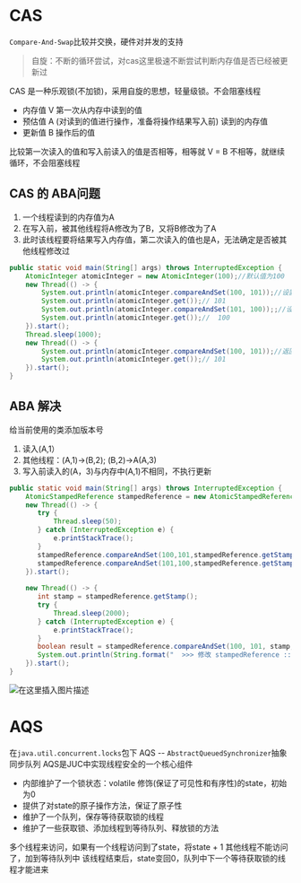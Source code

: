 # CAS
`Compare-And-Swap`比较并交换，硬件对并发的支持

>自旋：不断的循环尝试，对cas这里极速不断尝试判断内存值是否已经被更新过

CAS 是一种乐观锁(不加锁)，采用自旋的思想，轻量级锁。不会阻塞线程


- 内存值 V
  第一次从内存中读到的值
- 预估值 A
  (对读到的值进行操作，准备将操作结果写入前) 读到的内存值
- 更新值 B
  操作后的值

比较第一次读入的值和写入前读入的值是否相等，相等就 V = B
不相等，就继续循环，不会阻塞线程

## CAS 的 ABA问题
1. 一个线程读到的内存值为A
2. 在写入前，被其他线程将A修改为了B，又将B修改为了A
3. 此时该线程要将结果写入内存值，第二次读入的值也是A，无法确定是否被其他线程修改过

```java
public static void main(String[] args) throws InterruptedException {
    AtomicInteger atomicInteger = new AtomicInteger(100);//默认值为100
    new Thread(() -> {
        System.out.println(atomicInteger.compareAndSet(100, 101));//设置预期值是100  修改值为101   true
        System.out.println(atomicInteger.get());// 101   
        System.out.println(atomicInteger.compareAndSet(101, 100));;//设置预期值是101  修改值为100   true
        System.out.println(atomicInteger.get());//  100
    }).start();
    Thread.sleep(1000);
    new Thread(() -> {
        System.out.println(atomicInteger.compareAndSet(100, 101));//返回true 说明修改成功  发生ABA问题  true
        System.out.println(atomicInteger.get());// 101
    }).start();
}
```

## ABA 解决
给当前使用的类添加版本号
1. 读入(A,1）
2. 其他线程：(A,1)->(B,2); (B,2)->A(A,3)
3. 写入前读入的(A，3)与内存中(A,1)不相同，不执行更新

```java
public static void main(String[] args) throws InterruptedException {
	AtomicStampedReference stampedReference = new AtomicStampedReference(100, 0);
	new Thread(() -> {
	   try {
	       Thread.sleep(50);
	   } catch (InterruptedException e) {
	       e.printStackTrace();
	   }
	   stampedReference.compareAndSet(100,101,stampedReference.getStamp(),stampedReference.getStamp() + 1);
	   stampedReference.compareAndSet(101,100,stampedReference.getStamp(), stampedReference.getStamp() + 1);
	}).start();
	
	new Thread(() -> {
	   int stamp = stampedReference.getStamp();
	   try {
	       Thread.sleep(2000);
	   } catch (InterruptedException e) {
	       e.printStackTrace();
	   }
	   boolean result = stampedReference.compareAndSet(100, 101, stamp, stamp + 1);
	   System.out.println(String.format("  >>> 修改 stampedReference :: %s ", result));
	}).start();
}
```
![在这里插入图片描述](https://img-blog.csdnimg.cn/40acbce3d34c4e819d15e627bf2b100d.png)
# AQS
在`java.util.concurrent.locks`包下
AQS -- `AbstractQueuedSynchronizer`抽象同步队列
AQS是JUC中实现线程安全的一个核心组件

- 内部维护了一个锁状态：volatile 修饰(保证了可见性和有序性)的state，初始为0
- 提供了对state的原子操作方法，保证了原子性
- 维护了一个队列，保存等待获取锁的线程
- 维护了一些获取锁、添加线程到等待队列、释放锁的方法


多个线程来访问，如果有一个线程访问到了state，将state + 1
其他线程不能访问了，加到等待队列中
该线程结束后，state变回0，队列中下一个等待获取锁的线程才能进来
